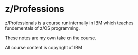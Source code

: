 # z/Professions

z/Professionals is a course run internally in IBM which teaches fundementals of z/OS programming.

These notes are my own take on the course.

All course content is copyright of IBM
